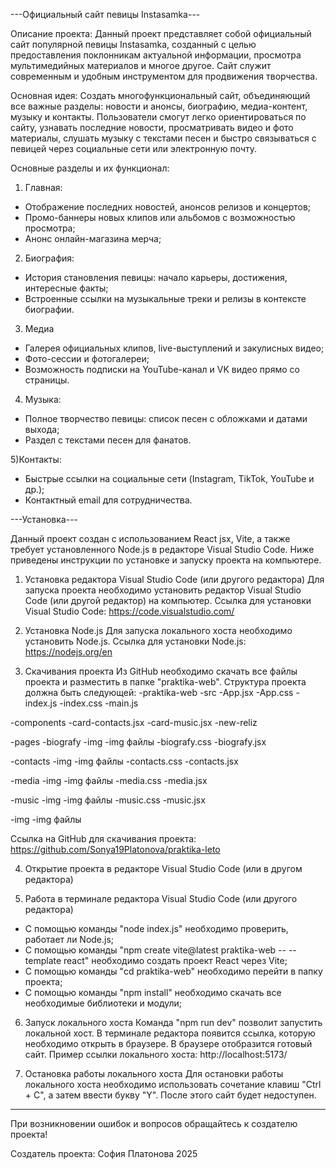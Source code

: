 ---Официальный сайт певицы Instasamka---

Описание проекта:
Данный проект представляет собой официальный сайт популярной певицы Instasamka, созданный с целью предоставления поклонникам актуальной информации, просмотра мультимедийных материалов и многое другое. Сайт служит современным и удобным инструментом для продвижения творчества.

Основная идея:
Создать многофункциональный сайт, объединяющий все важные разделы: новости и анонсы, биографию, медиа-контент, музыку и контакты. Пользователи смогут легко ориентироваться по сайту, узнавать последние новости, просматривать видео и фото материалы, слушать музыку с текстами песен и быстро связываться с певицей через социальные сети или электронную почту.

Основные разделы и их функционал:
1) Главная:
- Отображение последних новостей, анонсов релизов и концертов;
- Промо-баннеры новых клипов или альбомов с возможностью просмотра;
- Анонс онлайн-магазина мерча;

2) Биография:
- История становления певицы: начало карьеры, достижения, интересные факты;
- Встроенные ссылки на музыкальные треки и релизы в контексте биографии.

3) Медиа
- Галерея официальных клипов, live-выступлений и закулисных видео;
- Фото-сессии и фотогалереи;
- Возможность подписки на YouTube-канал и VK видео прямо со страницы.

4) Музыка:
- Полное творчество певицы: список песен с обложками и датами выхода;
- Раздел с текстами песен для фанатов.

5)Контакты:
- Быстрые ссылки на социальные сети (Instagram, TikTok, YouTube и др.);
- Контактный email для сотрудничества.

---Установка---

Данный проект создан с использованием React jsx, Vite, а также требует установленного Node.js в редакторе Visual Studio Code. Ниже приведены инструкции по установке и запуску проекта на компьютере.

1) Установка редактора Visual Studio Code (или другого редактора)
Для запуска проекта необходимо установить редактор Visual Studio Code (или другой редактор) на компьютер.
Ссылка для установки Visual Studio Code: https://code.visualstudio.com/

2) Установка Node.js 
Для запуска локального хоста необходимо установить Node.js.
Ссылка для установки Node.js: https://nodejs.org/en

3) Скачивания проекта
Из GitHub необходимо скачать все файлы проекта и разместить в папке "praktika-web". Структура проекта должна быть следующей:
-praktika-web
 -src
  -App.jsx
  -App.css
  -index.js
  -index.css
  -main.js

  -components
   -card-contacts.jsx
   -card-music.jsx
   -new-reliz

  -pages
   -biografy
    -img 
     -img файлы
    -biografy.css
    -biografy.jsx

   -contacts
    -img 
     -img файлы
    -contacts.css
    -contacts.jsx

   -media
    -img 
     -img файлы
    -media.css
    -media.jsx

   -music
    -img 
     -img файлы
    -music.css
    -music.jsx

  -img
   -img файлы 

Ссылка на GitHub для скачивания проекта: https://github.com/Sonya19Platonova/praktika-leto

4) Открытие проекта в редакторе Visual Studio Code (или в другом редактора)

5) Работа в терминале редактора Visual Studio Code (или другого редактора)
- С помощью команды "node index.js" необходимо проверить, работает ли Node.js;
- С помощью  команды "npm create vite@latest praktika-web -- --template react" необходимо создать проект React через Vite;
- С помощью команды "cd praktika-web" необходимо перейти в папку проекта;
- С помощью команды "npm install" необходимо скачать все необходимые библиотеки и модули;

6) Запуск локального хоста
Команда "npm run dev" позволит запустить локальной хост. В терминале редактора появится ссылка, которую необходимо открыть в браузере. В браузере отобразится готовый сайт. 
Пример ссылки локального хоста: http://localhost:5173/

7) Остановка работы локального хоста
Для остановки работы локального хоста необходимо использовать сочетание клавиш "Ctrl + C", а затем ввести букву "Y". После этого сайт будет недоступен.

--------------------------------------------------------------------
При возникновении ошибок и вопросов обращайтесь к создателю проекта!

Создатель проекта: 
София Платонова
2025
 
